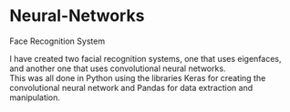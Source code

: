 # Neural-Networks
Face Recognition System

I have created two facial recognition systems, one that uses eigenfaces, and another one that uses convolutional neural networks.  
This was all done in Python using the libraries Keras for creating the convolutional neural network and Pandas for data extraction and manipulation. 

